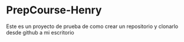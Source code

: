 # PrepCourse-Henry
Este es un proyecto de prueba de como crear un repositorio y clonarlo desde github a mi escritorio
